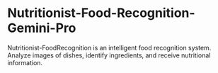 # Nutritionist-Food-Recognition-Gemini-Pro
Nutritionist-FoodRecognition is an intelligent food recognition system. Analyze images of dishes, identify ingredients, and receive nutritional information.

